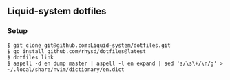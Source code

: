 ## Liquid-system dotfiles


### Setup
```
$ git clone git@github.com:Liquid-system/dotfiles.git
$ go install github.com/rhysd/dotfiles@latest
$ dotfiles link
$ aspell -d en dump master | aspell -l en expand | sed 's/\s\+/\n/g' > ~/.local/share/nvim/dictionary/en.dict
```

